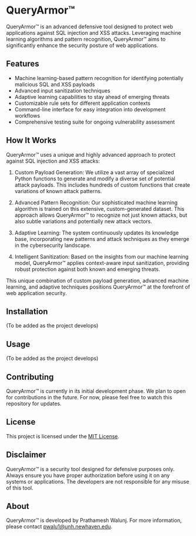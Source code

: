 # QueryArmor™

QueryArmor™ is an advanced defensive tool designed to protect web applications against SQL injection and XSS attacks. Leveraging machine learning algorithms and pattern recognition, QueryArmor™ aims to significantly enhance the security posture of web applications.

## Features

- Machine learning-based pattern recognition for identifying potentially malicious SQL and XSS payloads
- Advanced input sanitization techniques
- Adaptive learning capabilities to stay ahead of emerging threats
- Customizable rule sets for different application contexts
- Command-line interface for easy integration into development workflows
- Comprehensive testing suite for ongoing vulnerability assessment


## How It Works

QueryArmor™ uses a unique and highly advanced approach to protect against SQL injection and XSS attacks:

1. Custom Payload Generation: We utilize a vast array of specialized Python functions to generate and modify a diverse set of potential attack payloads. This includes hundreds of custom functions that create variations of known attack patterns.

2. Advanced Pattern Recognition: Our sophisticated machine learning algorithm is trained on this extensive, custom-generated dataset. This approach allows QueryArmor™ to recognize not just known attacks, but also subtle variations and potentially new attack vectors.

3. Adaptive Learning: The system continuously updates its knowledge base, incorporating new patterns and attack techniques as they emerge in the cybersecurity landscape.

4. Intelligent Sanitization: Based on the insights from our machine learning model, QueryArmor™ applies context-aware input sanitization, providing robust protection against both known and emerging threats.

This unique combination of custom payload generation, advanced machine learning, and adaptive techniques positions QueryArmor™ at the forefront of web application security.

## Installation

(To be added as the project develops)

## Usage

(To be added as the project develops)



## Contributing

QueryArmor™ is currently in its initial development phase. We plan to open for contributions in the future. For now, please feel free to watch this repository for updates.

## License

This project is licensed under the [MIT License](LICENSE).

## Disclaimer

QueryArmor™ is a security tool designed for defensive purposes only. Always ensure you have proper authorization before using it on any systems or applications. The developers are not responsible for any misuse of this tool.

## About

QueryArmor™ is developed by Prathamesh Walunj. For more information, please contact pwalu1@unh.newhaven.edu.